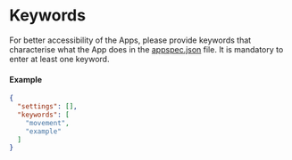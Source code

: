# Keywords
For better accessibility of the Apps, please provide keywords that characterise what the App does in the [appspec.json](appspec.md) file. It is mandatory to enter at least one keyword.

#### Example
```json
{
  "settings": [],
  "keywords": [
    "movement",
    "example"
  ]
}
```